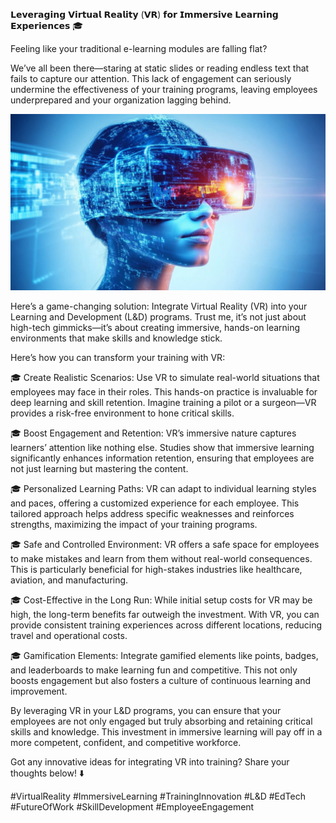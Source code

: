 𝗟𝗲𝘃𝗲𝗿𝗮𝗴𝗶𝗻𝗴 𝗩𝗶𝗿𝘁𝘂𝗮𝗹 𝗥𝗲𝗮𝗹𝗶𝘁𝘆 (𝗩𝗥) 𝗳𝗼𝗿 𝗜𝗺𝗺𝗲𝗿𝘀𝗶𝘃𝗲 𝗟𝗲𝗮𝗿𝗻𝗶𝗻𝗴 𝗘𝘅𝗽𝗲𝗿𝗶𝗲𝗻𝗰𝗲𝘀 🎓

Feeling like your traditional e-learning modules are falling flat?

We’ve all been there—staring at static slides or reading endless text that fails to capture our attention. This lack of engagement can seriously undermine the effectiveness of your training programs, leaving employees underprepared and your organization lagging behind.

![vr learning](./images/022-vr.png)

Here’s a game-changing solution: Integrate Virtual Reality (VR) into your Learning and Development (L&D) programs. Trust me, it’s not just about high-tech gimmicks—it’s about creating immersive, hands-on learning environments that make skills and knowledge stick.

Here’s how you can transform your training with VR:

🎓 Create Realistic Scenarios: Use VR to simulate real-world situations that employees may face in their roles. This hands-on practice is invaluable for deep learning and skill retention. Imagine training a pilot or a surgeon—VR provides a risk-free environment to hone critical skills.

🎓 Boost Engagement and Retention: VR’s immersive nature captures learners’ attention like nothing else. Studies show that immersive learning significantly enhances information retention, ensuring that employees are not just learning but mastering the content.

🎓 Personalized Learning Paths: VR can adapt to individual learning styles and paces, offering a customized experience for each employee. This tailored approach helps address specific weaknesses and reinforces strengths, maximizing the impact of your training programs.

🎓 Safe and Controlled Environment: VR offers a safe space for employees to make mistakes and learn from them without real-world consequences. This is particularly beneficial for high-stakes industries like healthcare, aviation, and manufacturing.

🎓 Cost-Effective in the Long Run: While initial setup costs for VR may be high, the long-term benefits far outweigh the investment. With VR, you can provide consistent training experiences across different locations, reducing travel and operational costs.

🎓 Gamification Elements: Integrate gamified elements like points, badges, and leaderboards to make learning fun and competitive. This not only boosts engagement but also fosters a culture of continuous learning and improvement.

By leveraging VR in your L&D programs, you can ensure that your employees are not only engaged but truly absorbing and retaining critical skills and knowledge. This investment in immersive learning will pay off in a more competent, confident, and competitive workforce.

Got any innovative ideas for integrating VR into training? Share your thoughts below! ⬇️

#VirtualReality #ImmersiveLearning #TrainingInnovation #L&D #EdTech #FutureOfWork #SkillDevelopment #EmployeeEngagement